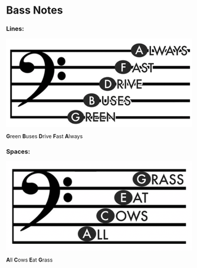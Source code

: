 # Bass Notes

### Lines:

![Untitled](Bass%20Notes%20790c8/Untitled.png)

**G**reen **B**uses **D**rive **F**ast **A**lways

### Spaces:

![Untitled](Bass%20Notes%20790c8/Untitled%201.png)

**A**ll **C**ows **E**at **G**rass